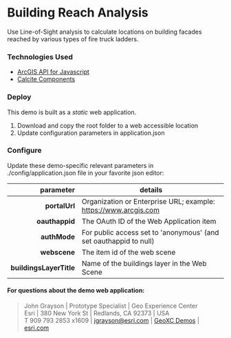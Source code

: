 # Building Reach Analysis

Use Line-of-Sight analysis to calculate locations on building facades reached by various types of fire truck ladders.

### Technologies Used

- [ArcGIS API for Javascript](https://developers.arcgis.com/javascript/latest/api-reference/)
- [Calcite Components](https://developers.arcgis.com/calcite-design-system/components/)

### Deploy

This demo is built as a _static_ web application.

1. Download and copy the root folder to a web accessible location
2. Update configuration parameters in application.json

### Configure

Update these demo-specific relevant parameters in ./config/application.json file in your favorite json editor:

|               parameter | details                                                           |
|------------------------:|-------------------------------------------------------------------|
|           **portalUrl** | Organization or Enterprise URL; example: https://www.arcgis.com   |
|          **oauthappid** | The OAuth ID of the Web Application item                          |
|            **authMode** | For public access set to 'anonymous' (and set oauthappid to null) |
|            **webscene** | The item id of the web scene                                      |
| **buildingsLayerTitle** | Name of the buildings layer in the Web Scene                      |

#### For questions about the demo web application:

> John Grayson | Prototype Specialist | Geo Experience Center\
> Esri | 380 New York St | Redlands, CA 92373 | USA\
> T 909 793 2853 x1609 | [jgrayson@esri.com](mailto:jgrayson@esri.com) | [GeoXC Demos](https://www.esriurl.com/GeoXCDemos) | [esri.com](https://www.esri.com)
